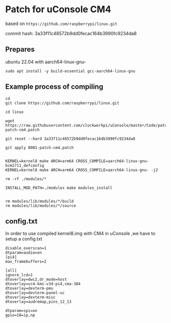 # Patch for uConsole CM4

based on `https://github.com/raspberrypi/linux.git`

commit hash: 3a33f11c48572b9dd0fecac164b3990fc9234da8

## Prepares

ubuntu 22.04 with aarch64-linux-gnu-

```
sudo apt install -y build-essential gcc-aarch64-linux-gnu 
```

## Example process of compiling

```
cd
git clone https://github.com/raspberrypi/linux.git

cd linux

wget https://raw.githubusercontent.com/clockworkpi/uConsole/master/Code/patch/cm4/20230630/0001-patch-cm4.patch

git reset --hard 3a33f11c48572b9dd0fecac164b3990fc9234da8

git apply 0001-patch-cm4.patch


KERNEL=kernel8 make ARCH=arm64 CROSS_COMPILE=aarch64-linux-gnu- bcm2711_defconfig
KERNEL=kernel8 make ARCH=arm64 CROSS_COMPILE=aarch64-linux-gnu- -j2

rm -rf ./modules/*

INSTALL_MOD_PATH=./modules make modules_install


rm modules/lib/modules/*/build
rm modules/lib/modules/*/source

```

## config.txt 

In order to use compiled kernel8.img with CM4 in uConsole ,we have to setup a config.txt

```
disable_overscan=1
dtparam=audio=on
[pi4]
max_framebuffers=2

[all]
ignore_lcd=1
dtoverlay=dwc2,dr_mode=host
dtoverlay=vc4-kms-v3d-pi4,cma-384
dtoverlay=devterm-pmu
dtoverlay=devterm-panel-uc
dtoverlay=devterm-misc
dtoverlay=audremap,pins_12_13

dtparam=spi=on
gpio=10=ip,np
```


